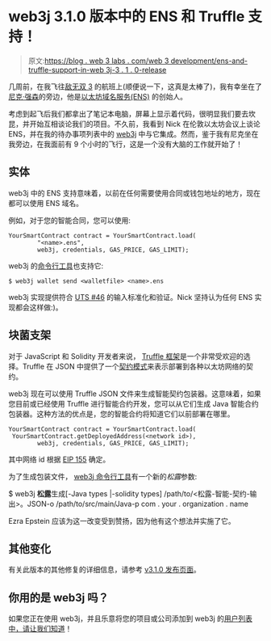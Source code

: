 # web3j 3.1.0 版本中的 ENS 和 Truffle 支持！

> 原文:[https://blog . web 3 labs . com/web 3 development/ens-and-truffle-support-in-web 3j-3 . 1 . 0-release](https://blog.web3labs.com/web3development/ens-and-truffle-support-in-web3j-3.1.0-release)

几周前，在我飞往[敌无双 3](https://ethereumfoundation.org/devcon3/) 的航班上(顺便说一下，这真是太棒了)，我有幸坐在了[尼克·强森](https://twitter.com/nicksdjohnson)的旁边，他是[以太坊域名服务(ENS)](https://ens.domains/) 的创始人。

考虑到起飞后我们都拿出了笔记本电脑，屏幕上显示着代码，很明显我们要去坎昆，并开始互相谈论我们的项目。不久前，我看到 Nick 在伦敦以太坊会议上谈论 ENS，并在我的待办事项列表中的 [web3j](https://github.com/web3j/web3j) 中与它集成。然而，鉴于我有尼克坐在我旁边，在我面前有 9 个小时的飞行，这是一个没有大脑的工作就开始了！

## 实体

web3j 中的 ENS 支持意味着，以前在任何需要使用合同或钱包地址的地方，现在都可以使用 ENS 域名。

例如，对于您的智能合同，您可以使用:

```
YourSmartContract contract = YourSmartContract.load(
        "<name>.ens", 
        web3j, credentials, GAS_PRICE, GAS_LIMIT);
```

web3j 的[命令行工具](https://docs.web3j.io/command_line.html)也支持它:

```
$ web3j wallet send <walletfile> <name>.ens
```

web3j 实现提供符合 [UTS #46](http://unicode.org/reports/tr46/) 的输入标准化和验证。Nick 坚持认为任何 ENS 实现都会这样做:)。

## 块菌支架

对于 JavaScript 和 Solidity 开发者来说， [Truffle 框架](http://truffleframework.com/)是一个非常受欢迎的选择。Truffle 在 JSON 中提供了一个[契约模式](https://github.com/trufflesuite/truffle-contract-schema)来表示部署到各种以太坊网络的契约。

web3j 现在可以使用 Truffle JSON 文件来生成智能契约包装器。这意味着，如果您目前或已经使用 Truffle 进行智能合约开发，您可以从它们生成 Java 智能合约包装器。这种方法的优点是，您的智能合约将知道它们以前部署在哪里。

```
YourSmartContract contract = YourSmartContract.load(
 YourSmartContract.getDeployedAddress(<network id>), 
        web3j, credentials, GAS_PRICE, GAS_LIMIT);
```

其中网络 id 根据 [EIP 155](https://github.com/ethereum/EIPs/blob/master/EIPS/eip-155.md#list-of-chain-ids) 确定。

为了生成包装文件， [web3j 命令行工具](https://docs.web3j.io/smart_contracts.html#smart-contract-wrappers)有一个新的*松露*参数:

$ web3j **松露**生成[-Java types |-solidity types]
/path/to/<松露-智能-契约-输出>。JSON-o
/path/to/src/main/Java-p com . your . organization . name

Ezra Epstein 应该为这一改变受到赞扬，因为他有这个想法并实施了它。

## 其他变化

有关此版本的其他修复的详细信息，请参考 [v3.1.0 发布页面](https://github.com/web3j/web3j/releases/tag/v3.1.0)。

## 你用的是 web3j 吗？

如果您正在使用 web3j，并且乐意将您的项目或公司添加到 web3j 的[用户列表中，请让我们](https://github.com/web3j/web3j#companies-using-web3j)[知道](mailto:hi@blk.io)！